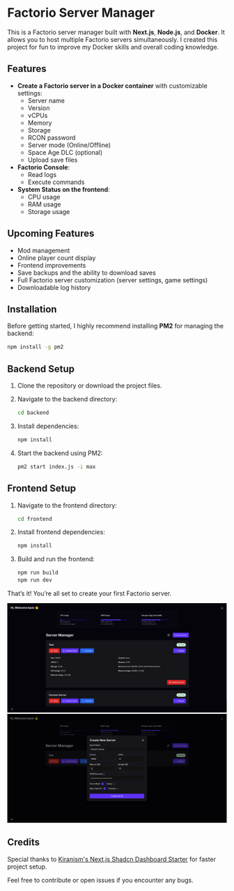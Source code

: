 # Factorio Server Manager

This is a Factorio server manager built with **Next.js**, **Node.js**, and **Docker**. It allows you to host multiple Factorio servers simultaneously. I created this project for fun to improve my Docker skills and overall coding knowledge.

## Features

- **Create a Factorio server in a Docker container** with customizable settings:
  - Server name
  - Version
  - vCPUs
  - Memory
  - Storage
  - RCON password
  - Server mode (Online/Offline)
  - Space Age DLC (optional)
  - Upload save files
- **Factorio Console**:
  - Read logs
  - Execute commands
- **System Status on the frontend**:
  - CPU usage
  - RAM usage
  - Storage usage

## Upcoming Features

- Mod management
- Online player count display
- Frontend improvements
- Save backups and the ability to download saves
- Full Factorio server customization (server settings, game settings)
- Downloadable log history

## Installation

Before getting started, I highly recommend installing **PM2** for managing the backend:

```bash
npm install -g pm2
 ```
## Backend Setup

1. Clone the repository or download the project files.
2. Navigate to the backend directory:

   ```bash
   cd backend
   ```

3. Install dependencies:

   ```bash
   npm install
   ```

4. Start the backend using PM2:

   ```bash
   pm2 start index.js -i max
   ```

## Frontend Setup

1. Navigate to the frontend directory:

   ```bash
   cd frontend
   ```

2. Install frontend dependencies:

   ```bash
   npm install
   ```

3. Build and run the frontend:

   ```bash
   npm run build
   npm run dev
   ```

That’s it! You’re all set to create your first Factorio server.

![Screenshot](screenshots/sc2.png)
![Screenshot](screenshots/sc1.png)



## Credits

Special thanks to [Kiranism's Next.js Shadcn Dashboard Starter](https://github.com/Kiranism/next-shadcn-dashboard-starter) for faster project setup.

Feel free to contribute or open issues if you encounter any bugs.
